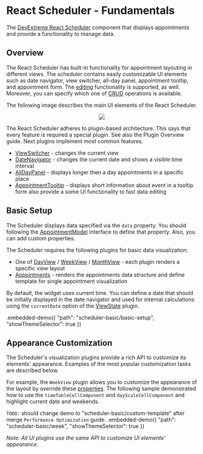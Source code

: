 # React Scheduler - Fundamentals

The [DevExtreme React Scheduler](https://devexpress.github.io/devextreme-reactive/react/scheduler) component that displays appointments and provide a functionality to manage data.

## Overview

The React Scheduler has built-in functionality for appointment layouting in different views. The scheduler contains easily customizable UI elements such as date navigator, view switcher, all-day panel, appointment tooltip, and appointment form. The [editing](../reference/editing-state.md) functionality is supported, as well. Moreover, you can specify which one of [CRUD](https://en.wikipedia.org/wiki/Create,_read,_update_and_delete) operations is available.

The following image describes the main UI elements of the React Scheduler.

<p align="center">
  <img class="img-responsive" src="../../img/scheduler-elements.png">
</p>

The React Scheduler adheres to plugin-based architecture. This says that every feature is required a special plugin. See also the Plugin Overview guide. Next plugins implement most common features.

- [ViewSwitcher](../reference/view-switcher.md) - changes the current view
- [DateNavigator](../reference/date-navigator.md) - changes the current date and shows a visible time interval
- [AllDayPanel](../reference/all-day-panel.md) - displays longer then a day appointments in a specific place
- [AppointmentTooltip](../reference/appointment-tooltip.md) - displays short information about event in a tooltip form also provide a some UI functionality to fast data editing

## Basic Setup

The Scheduler displays data specified via the `data` property. You should following the [AppointmentModel](../reference/scheduler.md/#appointmentmodel) interface to define that property. Also, you can add custom properties.

The Scheduler requires the following plugins for basic data visualization:

- One of [DayView](../reference/day-view.md) / [WeekView](../reference/week-view.md) / [MonthView](../reference/month-view.md) - each plugin renders a specific view layout
- [Appointments](../reference/appointments.md) - renders the appointments data structure and define template for single appointment visualization

By default, the widget uses current time. You can define a date that should be initially displayed in the date navigator and used for internal calculations using the `currentDate` option of the [ViewState](../reference/view-state.md) plugin.

.embedded-demo({ "path": "scheduler-basic/basic-setup", "showThemeSelector": true })

## Appearance Customization

The Scheduler's visualization plugins provide a rich API to customize its elements' appearance. Examples of the most popular customization tasks are described below.

For example, the `WeekView` plugin allows you to customize the appearance of the layout by override these [properties](../reference/week-view.md/#properties). The following sample demonstrated how to use the `timeTableCellComponent` and `dayScaleCellComponent` and highlight current date and weekends.

`TODO:` should change demo to "scheduler-basic/custom-template" after merge `Performance Optimization` guide.
.embedded-demo({ "path": "scheduler-basic/week", "showThemeSelector": true })

*Note: All UI plugins use the same API to customize UI elements' appearance.*
